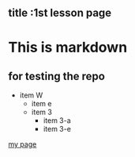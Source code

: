 title :1st lesson page
---

# This is markdown
## for testing the repo

* item W
    * item e
    * item 3
        * item 3-a 
        * item 3-e
        
[my page](www.google.com)